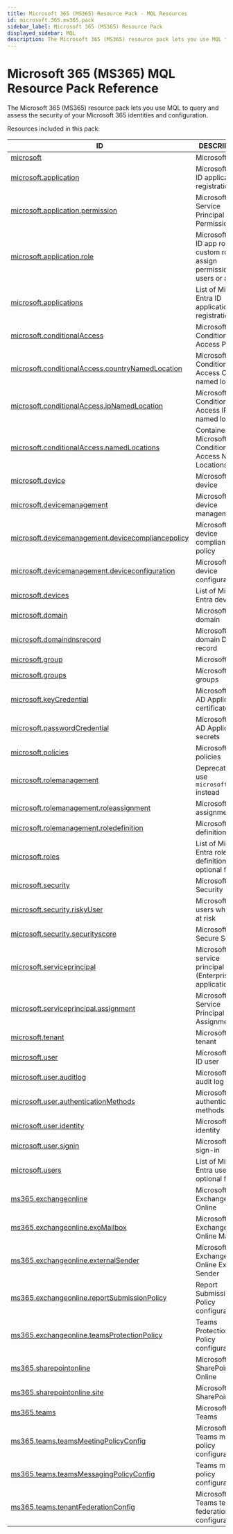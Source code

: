 ```yaml
---
title: Microsoft 365 (MS365) Resource Pack - MQL Resources
id: microsoft.365.ms365.pack
sidebar_label: Microsoft 365 (MS365) Resource Pack
displayed_sidebar: MQL
description: The Microsoft 365 (MS365) resource pack lets you use MQL to query and assess the security of your Microsoft 365 identities and configuration.
---
```


# Microsoft 365 (MS365) MQL Resource Pack Reference

The Microsoft 365 (MS365) resource pack lets you use MQL to query and assess the security of your Microsoft 365 identities and configuration.

Resources included in this pack:

| ID                                                                                                        | DESCRIPTION                                                                          |
| --------------------------------------------------------------------------------------------------------- | ------------------------------------------------------------------------------------ |
| [microsoft](microsoft.md)                                                                                 | Microsoft                                                                            |
| [microsoft.application](microsoft.application.md)                                                         | Microsoft Entra ID application registration                                          |
| [microsoft.application.permission](microsoft.application.permission.md)                                   | Microsoft Service Principal Permission                                               |
| [microsoft.application.role](microsoft.application.role.md)                                               | Microsoft Entra ID app roles are custom roles to assign permissions to users or apps |
| [microsoft.applications](microsoft.applications.md)                                                       | List of Microsoft Entra ID application registrations                                 |
| [microsoft.conditionalAccess](microsoft.conditionalaccess.md)                                             | Microsoft Conditional Access Policies                                                |
| [microsoft.conditionalAccess.countryNamedLocation](microsoft.conditionalaccess.countrynamedlocation.md)   | Microsoft Conditional Access Country named location                                  |
| [microsoft.conditionalAccess.ipNamedLocation](microsoft.conditionalaccess.ipnamedlocation.md)             | Microsoft Conditional Access IP named location                                       |
| [microsoft.conditionalAccess.namedLocations](microsoft.conditionalaccess.namedlocations.md)               | Container for Microsoft Conditional Access Named Locations                           |
| [microsoft.device](microsoft.device.md)                                                                   | Microsoft device                                                                     |
| [microsoft.devicemanagement](microsoft.devicemanagement.md)                                               | Microsoft device management                                                          |
| [microsoft.devicemanagement.devicecompliancepolicy](microsoft.devicemanagement.devicecompliancepolicy.md) | Microsoft device compliance policy                                                   |
| [microsoft.devicemanagement.deviceconfiguration](microsoft.devicemanagement.deviceconfiguration.md)       | Microsoft device configuration                                                       |
| [microsoft.devices](microsoft.devices.md)                                                                 | List of Microsoft Entra devices                                                      |
| [microsoft.domain](microsoft.domain.md)                                                                   | Microsoft domain                                                                     |
| [microsoft.domaindnsrecord](microsoft.domaindnsrecord.md)                                                 | Microsoft domain DNS record                                                          |
| [microsoft.group](microsoft.group.md)                                                                     | Microsoft group                                                                      |
| [microsoft.groups](microsoft.groups.md)                                                                   | Microsoft groups                                                                     |
| [microsoft.keyCredential](microsoft.keycredential.md)                                                     | Microsoft Entra AD Application certificate                                           |
| [microsoft.passwordCredential](microsoft.passwordcredential.md)                                           | Microsoft Entra AD Application secrets                                               |
| [microsoft.policies](microsoft.policies.md)                                                               | Microsoft policies                                                                   |
| [microsoft.rolemanagement](microsoft.rolemanagement.md)                                                   | Deprecated: use `microsoft.roles` instead                                            |
| [microsoft.rolemanagement.roleassignment](microsoft.rolemanagement.roleassignment.md)                     | Microsoft role assignment                                                            |
| [microsoft.rolemanagement.roledefinition](microsoft.rolemanagement.roledefinition.md)                     | Microsoft role definition                                                            |
| [microsoft.roles](microsoft.roles.md)                                                                     | List of Microsoft Entra role definitions with optional filters                       |
| [microsoft.security](microsoft.security.md)                                                               | Microsoft Security                                                                   |
| [microsoft.security.riskyUser](microsoft.security.riskyuser.md)                                           | Microsoft Entra users who are at risk                                                |
| [microsoft.security.securityscore](microsoft.security.securityscore.md)                                   | Microsoft Secure Score                                                               |
| [microsoft.serviceprincipal](microsoft.serviceprincipal.md)                                               | Microsoft service principal (Enterprise application)                                 |
| [microsoft.serviceprincipal.assignment](microsoft.serviceprincipal.assignment.md)                         | Microsoft Service Principal Assignment                                               |
| [microsoft.tenant](microsoft.tenant.md)                                                                   | Microsoft Entra tenant                                                               |
| [microsoft.user](microsoft.user.md)                                                                       | Microsoft Entra ID user                                                              |
| [microsoft.user.auditlog](microsoft.user.auditlog.md)                                                     | Microsoft user audit log                                                             |
| [microsoft.user.authenticationMethods](microsoft.user.authenticationmethods.md)                           | Microsoft Entra authentication methods                                               |
| [microsoft.user.identity](microsoft.user.identity.md)                                                     | Microsoft user identity                                                              |
| [microsoft.user.signin](microsoft.user.signin.md)                                                         | Microsoft user sign-in                                                               |
| [microsoft.users](microsoft.users.md)                                                                     | List of Microsoft Entra users with optional filters                                  |
| [ms365.exchangeonline](ms365.exchangeonline.md)                                                           | Microsoft 365 Exchange Online                                                        |
| [ms365.exchangeonline.exoMailbox](ms365.exchangeonline.exomailbox.md)                                     | Microsoft 365 Exchange Online Mailbox                                                |
| [ms365.exchangeonline.externalSender](ms365.exchangeonline.externalsender.md)                             | Microsoft 365 Exchange Online External Sender                                        |
| [ms365.exchangeonline.reportSubmissionPolicy](ms365.exchangeonline.reportsubmissionpolicy.md)             | Report Submission Policy configuration                                               |
| [ms365.exchangeonline.teamsProtectionPolicy](ms365.exchangeonline.teamsprotectionpolicy.md)               | Teams Protection Policy configuration                                                |
| [ms365.sharepointonline](ms365.sharepointonline.md)                                                       | Microsoft 365 SharePoint Online                                                      |
| [ms365.sharepointonline.site](ms365.sharepointonline.site.md)                                             | Microsoft 365 SharePoint Site                                                        |
| [ms365.teams](ms365.teams.md)                                                                             | Microsoft 365 Teams                                                                  |
| [ms365.teams.teamsMeetingPolicyConfig](ms365.teams.teamsmeetingpolicyconfig.md)                           | Microsoft 365 Teams meeting policy configuration                                     |
| [ms365.teams.teamsMessagingPolicyConfig](ms365.teams.teamsmessagingpolicyconfig.md)                       | Teams meeting policy configuration                                                   |
| [ms365.teams.tenantFederationConfig](ms365.teams.tenantfederationconfig.md)                               | Microsoft 365 Teams tenant federation configuration                                  |
